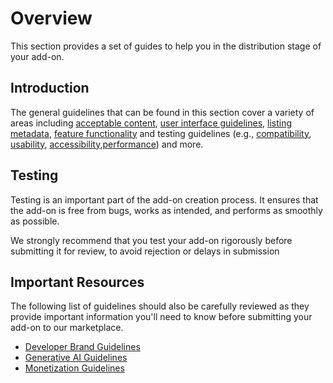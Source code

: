 # Overview

This section provides a set of guides to help you in the distribution stage of your add-on. 

## Introduction
The general guidelines that can be found in this section cover a variety of areas including [acceptable content](./content.md), [user interface guidelines](./user_interface.md), [listing metadata](./listing.md), [feature functionality](./features.md) and testing guidelines (e.g., [compatibility](./compatibility.md), [usability](./usability.md), [accessibility](./accessibility.md),[performance](./performance.md)) and more. 

## Testing
Testing is an important part of the add-on creation process. It ensures that the add-on is free from bugs, works as intended, and performs as smoothly as possible.

We strongly recommend that you test your add-on rigorously before submitting it for review, to avoid rejection or delays in submission

## Important Resources
The following list of guidelines should also be carefully reviewed as they provide important information you'll need to know before submitting your add-on to our marketplace.

- [Developer Brand Guidelines](../guidelines/brand_guidelines.md) 
- [Generative AI Guidelines](../guidelines/genai/)
- [Monetization Guidelines](../guidelines/monetization.md/)
